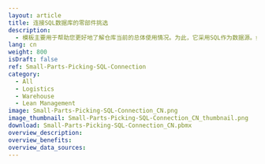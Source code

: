 ```yaml
---
layout: article
title: 连接SQL数据库的零部件挑选
description: 
  - 模板主要用于帮助您更好地了解仓库当前的总体使用情况。为此，它采用SQL作为数据源。如果要对其进行定制，您必须安装微软[SQL Server Native Client][https://www.microsoft.com/en-us/download/details.aspx?id=50402]。
lang: cn
weight: 800
isDraft: false
ref: Small-Parts-Picking-SQL-Connection
category:
  - All
  - Logistics
  - Warehouse
  - Lean Management
image: Small-Parts-Picking-SQL-Connection_CN.png
image_thumbnail: Small-Parts-Picking-SQL-Connection_CN_thumbnail.png
download: Small-Parts-Picking-SQL-Connection_CN.pbmx
overview_description:
overview_benefits:
overview_data_sources:
---
```

